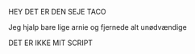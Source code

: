 HEY DET ER DEN SEJE TACO


Jeg hjalp bare lige arnie og fjernede alt unødvændige 

DET ER IKKE MIT SCRIPT
